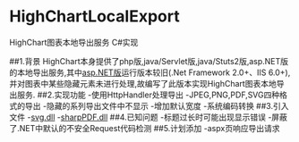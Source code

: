 # HighChartLocalExport
HighChart图表本地导出服务 C#实现

##1.背景
HighChart本身提供了php版,java/Servlet版,java/Stuts2版,asp.NET版的本地导出服务,其中[asp.NET版](https://github.com/hcharts/Highcharts_Export_.Net)运行版本较旧(.Net Framework 2.0+、IIS 6.0+),
并对图表中某些隐藏元素未进行处理,故编写了此版本实现HighChart图表本地导出服务.
##2.实现功能
-使用HttpHandler处理导出
-JPEG,PNG,PDF,SVG四种格式的导出
-隐藏的系列导出文件中不显示
-增加默认宽度
-系统编码转换
##3.引入文件
-[svg.dll](http://svg.codeplex.com/)
-[sharpPDF.dll](http://sharppdf.sourceforge.net/index.html)
##4.已知问题
-标题过长时可能出现显示错误
-屏蔽了.NET中默认的不安全Request代码检测
##5.计划添加
-aspx页响应导出请求
